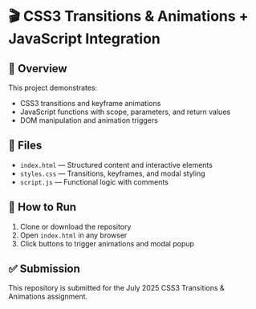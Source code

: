 # 🎬 CSS3 Transitions & Animations + JavaScript Integration

## 📌 Overview

This project demonstrates:
- CSS3 transitions and keyframe animations
- JavaScript functions with scope, parameters, and return values
- DOM manipulation and animation triggers

## 📁 Files

- `index.html` — Structured content and interactive elements
- `styles.css` — Transitions, keyframes, and modal styling
- `script.js` — Functional logic with comments

## 🚀 How to Run

1. Clone or download the repository
2. Open `index.html` in any browser
3. Click buttons to trigger animations and modal popup

## ✅ Submission

This repository is submitted for the July 2025 CSS3 Transitions & Animations assignment.
